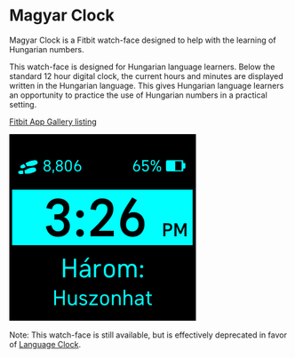 # Magyar Clock
Magyar Clock is a Fitbit watch-face designed to help with the learning of Hungarian numbers.

This watch-face is designed for Hungarian language learners. Below the standard 12 hour digital clock, the current hours and minutes are displayed written in the Hungarian language. This gives Hungarian language learners an opportunity to practice the use of Hungarian numbers in a practical setting.

[Fitbit App Gallery listing](https://gallery.fitbit.com/details/f158b5f3-a46f-4cec-954c-1fe771920b5c?key=13b8215a-6653-4a2f-bbb8-d4d32208b896) 

![screenshot](Screenshot.png)


Note: This watch-face is still available, but is effectively deprecated in favor of [Language Clock](https://github.com/jsh9091/language-clock).
